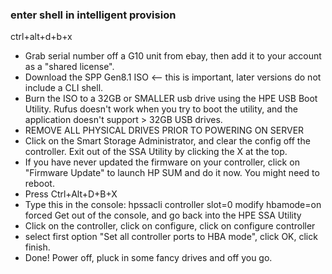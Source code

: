 ### enter shell in intelligent provision
ctrl+alt+d+b+x


-    Grab serial number off a G10 unit from ebay, then add it to your account as a "shared license".
-    Download the SPP Gen8.1 ISO <-- this is important, later versions do not include a CLI shell.
-    Burn the ISO to a 32GB or SMALLER usb drive using the HPE USB Boot Utility. Rufus doesn't work when you try to boot the utility, and the application doesn't support > 32GB USB drives.
-    REMOVE ALL PHYSICAL DRIVES PRIOR TO POWERING ON SERVER
-    Click on the Smart Storage Administrator, and clear the config off the controller. Exit out of the SSA Utility by clicking the X at the top.
-    If you have never updated the firmware on your controller, click on "Firmware Update" to launch HP SUM and do it now. You might need to reboot.
 -   Press Ctrl+Alt+D+B+X
 -   Type this in the console:      hpssacli controller slot=0 modify hbamode=on forced
    Get out of the console, and go back into the HPE SSA Utility
  -  Click on the controller, click on configure, click on configure controller
  -  select first option "Set all controller ports to HBA mode", click OK, click finish.
  -  Done! Power off, pluck in some fancy drives and off you go.



